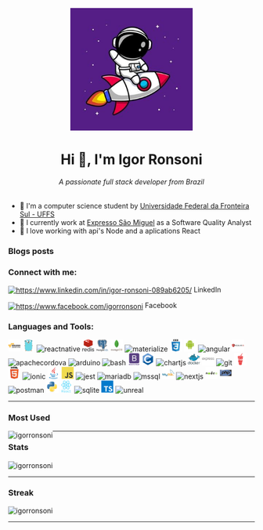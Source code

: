 <div align="center">
  
  <img alt="Astronaut" title="Astronaut" width="250px" src="/src/imgs/astronaut.png"/>

</div>
<h1 align="center">Hi 👋, I'm Igor Ronsoni</h1>
<h6 align="center">A passionate full stack developer from Brazil</h6>

- 🤖 I'm a computer science student by [Universidade Federal da Fronteira Sul - UFFS](https://www.uffs.edu.br/)
- 🔭 I currently work at [Expresso São Miguel](https://www.expressosaomiguel.com.br/) as a Software Quality Analyst
- 🚀 I love working with api's Node and a aplications React

### Blogs posts
<!-- BLOG-POST-LIST:START -->
<!-- BLOG-POST-LIST:END -->

<h3 align="left">Connect with me:</h3>
<p align="left">
  <p><a href="https://www.linkedin.com/in/igor-ronsoni-089ab6205/" target="blank"><img align="center" src="https://raw.githubusercontent.com/rahuldkjain/github-profile-readme-generator/master/src/images/icons/Social/linked-in-alt.svg" alt="https://www.linkedin.com/in/igor-ronsoni-089ab6205/" title="LinkedIn" height="25" width="25" /></a> LinkedIn</p>
  <p><a href="https://www.facebook.com/igorronsoni" target="blank"><img align="center" src="https://raw.githubusercontent.com/rahuldkjain/github-profile-readme-generator/master/src/images/icons/Social/facebook.svg" alt="https://www.facebook.com/igorronsoni" title="Facebook" height="25" width="25" /></a> Facebook</p>
</p>

<h3 align="left">Languages and Tools:</h3>
<p align="left">
  <img src="https://raw.githubusercontent.com/devicons/devicon/master/icons/amazonwebservices/amazonwebservices-original-wordmark.svg" alt="aws" title="aws" width="25" height="25"/>
  <img src="https://raw.githubusercontent.com/devicons/devicon/master/icons/go/go-original.svg" alt="go" title="go" width="25" height="25"/>
  <img src="https://reactnative.dev/img/header_logo.svg" alt="reactnative" title="reactnative" width="25" height="25"/>
  <img src="https://raw.githubusercontent.com/devicons/devicon/master/icons/redis/redis-original-wordmark.svg" alt="redis" title="redis" width="25" height="25"/>
  <img src="https://raw.githubusercontent.com/devicons/devicon/master/icons/postgresql/postgresql-original-wordmark.svg" alt="postgresql" title="postgresql" width="25" height="25"/>
  <img src="https://raw.githubusercontent.com/devicons/devicon/master/icons/mongodb/mongodb-original-wordmark.svg" alt="mongodb" title="momgodb" width="25" height="25"/>
  <img src="https://raw.githubusercontent.com/prplx/svg-logos/5585531d45d294869c4eaab4d7cf2e9c167710a9/svg/materialize.svg" alt="materialize" title="materialize" width="25" height="25"/>
  <img src="https://raw.githubusercontent.com/devicons/devicon/master/icons/css3/css3-original-wordmark.svg" alt="css3" title="css3" width="25" height="25"/>
  <img src="https://raw.githubusercontent.com/devicons/devicon/master/icons/android/android-original-wordmark.svg" title="android" alt="android" width="25" height="25"/>
  <img src="https://angular.io/assets/images/logos/angular/angular.svg" title="Angular" alt="angular" width="25" height="25"/>
  <img src="https://raw.githubusercontent.com/devicons/devicon/master/icons/angularjs/angularjs-original-wordmark.svg" title="angularjs" alt="angularjs" width="25" height="25"/>
  <img src="https://www.vectorlogo.zone/logos/apache_cordova/apache_cordova-icon.svg" title="apachecordova" alt="apachecordova" width="25" height="25"/>
  <img src="https://cdn.worldvectorlogo.com/logos/arduino-1.svg" title="arduino" alt="arduino" width="25" height="25"/>
  <img src="https://www.vectorlogo.zone/logos/gnu_bash/gnu_bash-icon.svg" title="bash" alt="bash" width="25" height="25"/>
  <img src="https://raw.githubusercontent.com/devicons/devicon/master/icons/bootstrap/bootstrap-plain-wordmark.svg" title="bootstrap" alt="bootstrap" width="25" height="25"/>
  <img src="https://raw.githubusercontent.com/devicons/devicon/master/icons/c/c-original.svg" title="c" alt="c" width="25" height="25"/>
  <img src="https://www.chartjs.org/media/logo-title.svg" title="chartjs" alt="chartjs" width="25" height="25"/>
  <img src="https://raw.githubusercontent.com/devicons/devicon/master/icons/docker/docker-original-wordmark.svg" title="docker" alt="docker" width="25" height="25"/>
  <img src="https://raw.githubusercontent.com/devicons/devicon/master/icons/express/express-original-wordmark.svg" title="express" alt="express" width="25" height="25"/>
  <img src="https://www.vectorlogo.zone/logos/git-scm/git-scm-icon.svg" title="git" alt="git" width="25" height="25"/>
  <img src="https://raw.githubusercontent.com/devicons/devicon/master/icons/gulp/gulp-plain.svg" title="gulp" alt="gulp" width="25" height="25"/>
  <img src="https://raw.githubusercontent.com/devicons/devicon/master/icons/html5/html5-original-wordmark.svg" title="html5" alt="html5" width="25" height="25"/>
  <img src="https://upload.wikimedia.org/wikipedia/commons/d/d1/Ionic_Logo.svg" title="ionic" alt="ionic" width="25" height="25"/>
  <img src="https://raw.githubusercontent.com/devicons/devicon/master/icons/java/java-original.svg" title="java" alt="java" width="25" height="25"/>
  <img src="https://raw.githubusercontent.com/devicons/devicon/master/icons/javascript/javascript-original.svg" title="javascript" alt="javascript" width="25" height="25"/>
  <img src="https://www.vectorlogo.zone/logos/jestjsio/jestjsio-icon.svg" title="jest" alt="jest" width="25" height="25"/>
  <img src="https://www.vectorlogo.zone/logos/mariadb/mariadb-icon.svg" title="mariadb" alt="mariadb" width="25" height="25"/>
  <img src="https://www.svgrepo.com/show/303229/microsoft-sql-server-logo.svg" title="mssql" alt="mssql" width="25" height="25"/>
  <img src="https://raw.githubusercontent.com/devicons/devicon/master/icons/mysql/mysql-original-wordmark.svg" title="mysql" alt="mysql" width="25" height="25"/>
  <img src="https://cdn.worldvectorlogo.com/logos/nextjs-3.svg" title="nextjs" alt="nextjs" width="25" height="25"/>
  <img src="https://raw.githubusercontent.com/devicons/devicon/master/icons/nodejs/nodejs-original-wordmark.svg" title="nodejs" alt="nodejs" width="25" height="25"/>
  <img src="https://raw.githubusercontent.com/devicons/devicon/master/icons/php/php-original.svg" title="php" alt="php" width="25" height="25"/>
  <img src="https://www.vectorlogo.zone/logos/getpostman/getpostman-icon.svg" title="postman" alt="postman" width="25" height="25"/>
  <img src="https://raw.githubusercontent.com/devicons/devicon/master/icons/python/python-original.svg" title="python" alt="python" width="25" height="25"/>
  <img src="https://raw.githubusercontent.com/devicons/devicon/master/icons/react/react-original-wordmark.svg" title="react" alt="react" width="25" height="25"/>
  <img src="https://www.vectorlogo.zone/logos/sqlite/sqlite-icon.svg" title="sqlite" alt="sqlite" width="25" height="25"/>
  <img src="https://raw.githubusercontent.com/devicons/devicon/master/icons/typescript/typescript-original.svg" title="typescript" alt="typescript" width="25" height="25"/>
  <img src="https://raw.githubusercontent.com/kenangundogan/fontisto/036b7eca71aab1bef8e6a0518f7329f13ed62f6b/icons/svg/brand/unreal-engine.svg" title="unreal" alt="unreal" width="25" height="25"/>
</p>

---

<h3 align="left">Most Used</h3>
<p>
  <img align="left" src="https://github-readme-stats.vercel.app/api/top-langs?username=igorronsoni&show_icons=true&locale=en&layout=compact" alt="igorronsoni" />
</p>

---

<h3 align="left">Stats</h3>
<p>  
  <img align="center" src="https://github-readme-stats.vercel.app/api?username=igorronsoni&show_icons=true&locale=en" alt="igorronsoni" />
</p>

---

<h3 align="left">Streak</h3>
<p>  
  <img align="center" src="https://github-readme-streak-stats.herokuapp.com/?user=igorronsoni&" alt="igorronsoni" />
</p>

---